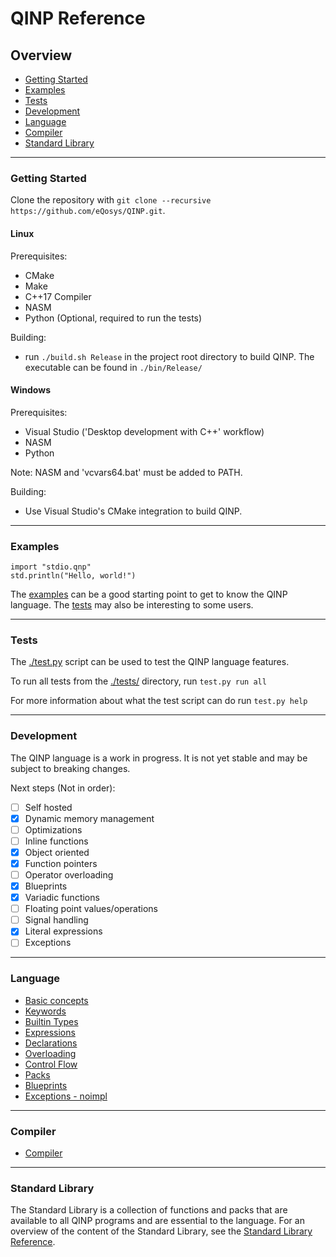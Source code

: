 # QINP Reference

## Overview
 - [Getting Started](#getting-started)
 - [Examples](#examples)
 - [Tests](#tests)
 - [Development](#development)
 - [Language](#language)
 - [Compiler](#compiler)
 - [Standard Library](#standard-library)

---

### Getting Started

Clone the repository with `git clone --recursive https://github.com/eQosys/QINP.git`.

#### Linux

Prerequisites:
 - CMake
 - Make
 - C++17 Compiler
 - NASM
 - Python (Optional, required to run the tests)

Building:
 - run `./build.sh Release` in the project root directory to build QINP. The executable can be found in `./bin/Release/`

#### Windows

Prerequisites:
 - Visual Studio ('Desktop development with C++' workflow)
 - NASM
 - Python

Note: NASM and 'vcvars64.bat' must be added to PATH.

Building:
 - Use Visual Studio's CMake integration to build QINP.

---

### Examples

```qinp
import "stdio.qnp"
std.println("Hello, world!")
```

The [examples](../examples/) can be a good starting point to get to know the QINP language.
The [tests](../tests/) may also be interesting to some users.

---

### Tests

The [./test.py](../test.py) script can be used to test the QINP language features.

To run all tests from the [./tests/](../tests/) directory, run `test.py run all`

For more information about what the test script can do run `test.py help`

---

### Development
The QINP language is a work in progress. It is not yet stable and may be subject to breaking changes.

Next steps (Not in order):
 - [ ] Self hosted
 - [x] Dynamic memory management
 - [ ] Optimizations
 - [ ] Inline functions
 - [x] Object oriented
 - [x] Function pointers
 - [ ] Operator overloading
 - [x] Blueprints
 - [x] Variadic functions
 - [ ] Floating point values/operations
 - [ ] Signal handling
 - [x] Literal expressions
 - [ ] Exceptions

---

### Language
 - [Basic concepts](./basic-concepts.md)
 - [Keywords](./keywords.md)
 - [Builtin Types](./builtin-types.md)
 - [Expressions](./expressions.md)
 - [Declarations](./declarations.md)
 - [Overloading](./overloading.md)
 - [Control Flow](./control-flow.md)
 - [Packs](./declarations.md#packs)
 - [Blueprints](./blueprints.md)
 - [Exceptions - noimpl]()

---

### Compiler
 - [Compiler](./compiler.md)

---

### Standard Library

The Standard Library is a collection of functions and packs that are available to all QINP programs and are essential to the language.
For an overview of the content of the Standard Library, see the [Standard Library Reference](./stdlib/stdlib.md).
